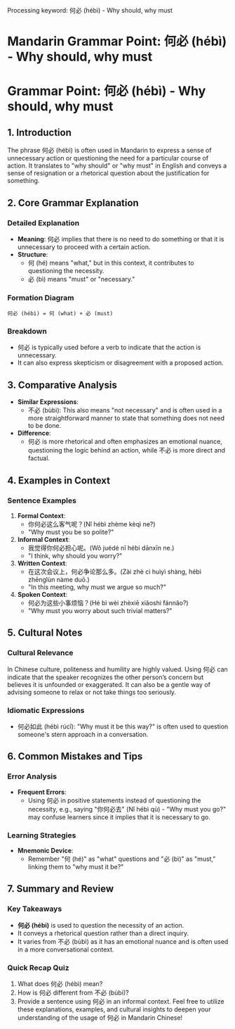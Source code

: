 Processing keyword: 何必 (hébì) - Why should, why must
# Mandarin Grammar Point: 何必 (hébì) - Why should, why must
# Grammar Point: 何必 (hébì) - Why should, why must
## 1. Introduction
The phrase 何必 (hébì) is often used in Mandarin to express a sense of unnecessary action or questioning the need for a particular course of action. It translates to "why should" or "why must" in English and conveys a sense of resignation or a rhetorical question about the justification for something.
## 2. Core Grammar Explanation
### Detailed Explanation
- **Meaning**: 何必 implies that there is no need to do something or that it is unnecessary to proceed with a certain action.
- **Structure**: 
  - 何 (hé) means "what," but in this context, it contributes to questioning the necessity.
  - 必 (bì) means "must" or "necessary." 
### Formation Diagram
```plaintext
何必 (hébì) = 何 (what) + 必 (must)
```
### Breakdown
- 何必 is typically used before a verb to indicate that the action is unnecessary.
- It can also express skepticism or disagreement with a proposed action.
## 3. Comparative Analysis
- **Similar Expressions**: 
  - 不必 (bùbì): This also means "not necessary" and is often used in a more straightforward manner to state that something does not need to be done.
- **Difference**: 
  - 何必 is more rhetorical and often emphasizes an emotional nuance, questioning the logic behind an action, while 不必 is more direct and factual.
## 4. Examples in Context
### Sentence Examples
1. **Formal Context**: 
   - 你何必这么客气呢？(Nǐ hébì zhème kèqì ne?) 
   - "Why must you be so polite?" 
2. **Informal Context**: 
   - 我觉得你何必担心呢。(Wǒ juédé nǐ hébì dānxīn ne.)
   - "I think, why should you worry?"
3. **Written Context**: 
   - 在这次会议上，何必争论那么多。(Zài zhè cì huìyì shàng, hébì zhēnglùn nàme duō.)
   - "In this meeting, why must we argue so much?"
4. **Spoken Context**: 
   - 何必为这些小事烦恼？(Hé bì wèi zhèxiē xiǎoshì fánnǎo?)
   - "Why must you worry about such trivial matters?"
## 5. Cultural Notes
### Cultural Relevance
In Chinese culture, politeness and humility are highly valued. Using 何必 can indicate that the speaker recognizes the other person’s concern but believes it is unfounded or exaggerated. It can also be a gentle way of advising someone to relax or not take things too seriously.
### Idiomatic Expressions
- 何必如此 (hébì rúcǐ): "Why must it be this way?" is often used to question someone's stern approach in a conversation.
## 6. Common Mistakes and Tips
### Error Analysis
- **Frequent Errors**:
  - Using 何必 in positive statements instead of questioning the necessity, e.g., saying "你何必去" (Nǐ hébì qù) - "Why must you go?" may confuse learners since it implies that it is necessary to go.
  
### Learning Strategies
- **Mnemonic Device**: 
  - Remember "何 (hé)" as "what" questions and "必 (bì)" as "must," linking them to "why must it be?"
## 7. Summary and Review
### Key Takeaways
- **何必 (hébì)** is used to question the necessity of an action.
- It conveys a rhetorical question rather than a direct inquiry.
- It varies from 不必 (bùbì) as it has an emotional nuance and is often used in a more conversational context.
### Quick Recap Quiz
1. What does 何必 (hébì) mean?
2. How is 何必 different from 不必 (bùbì)?
3. Provide a sentence using 何必 in an informal context. 
Feel free to utilize these explanations, examples, and cultural insights to deepen your understanding of the usage of 何必 in Mandarin Chinese!
